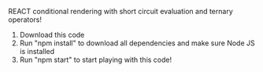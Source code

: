 REACT conditional rendering with short circuit evaluation and ternary operators!

1) Download this code
2) Run "npm install" to download all dependencies and make sure Node JS is installed
3) Run "npm start" to start playing with this code!
